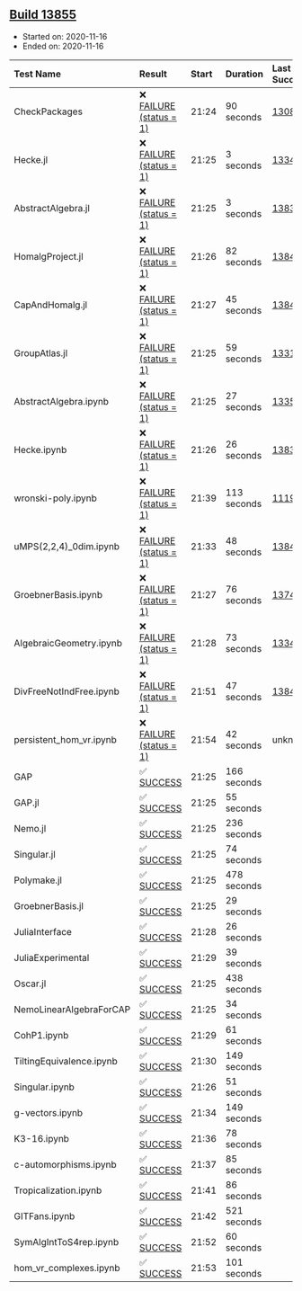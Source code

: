 ## [Build 13855](https://oscarci.mathematik.uni-kl.de/job/oscar/13855/)

* Started on: 2020-11-16
* Ended on: 2020-11-16

| Test Name    | Result | Start | Duration | Last Success | First Failure |
|:-------------|:-------|:------|:---------|:-------------|:--------------|
| CheckPackages | ❌ [FAILURE (status = 1)](https://oscarci.mathematik.uni-kl.de/job/oscar/13855/artifact/logs/build-13855/CheckPackages.log) | 21:24 | 90 seconds | [13085](https://oscarci.mathematik.uni-kl.de/job/oscar/13085/) | [13086](https://oscarci.mathematik.uni-kl.de/job/oscar/13086/) |
| Hecke.jl | ❌ [FAILURE (status = 1)](https://oscarci.mathematik.uni-kl.de/job/oscar/13855/artifact/logs/build-13855/Hecke.jl.log) | 21:25 | 3 seconds | [13341](https://oscarci.mathematik.uni-kl.de/job/oscar/13341/) | [13342](https://oscarci.mathematik.uni-kl.de/job/oscar/13342/) |
| AbstractAlgebra.jl | ❌ [FAILURE (status = 1)](https://oscarci.mathematik.uni-kl.de/job/oscar/13855/artifact/logs/build-13855/AbstractAlgebra.jl.log) | 21:25 | 3 seconds | [13837](https://oscarci.mathematik.uni-kl.de/job/oscar/13837/) | [13838](https://oscarci.mathematik.uni-kl.de/job/oscar/13838/) |
| HomalgProject.jl | ❌ [FAILURE (status = 1)](https://oscarci.mathematik.uni-kl.de/job/oscar/13855/artifact/logs/build-13855/HomalgProject.jl.log) | 21:26 | 82 seconds | [13845](https://oscarci.mathematik.uni-kl.de/job/oscar/13845/) | [13846](https://oscarci.mathematik.uni-kl.de/job/oscar/13846/) |
| CapAndHomalg.jl | ❌ [FAILURE (status = 1)](https://oscarci.mathematik.uni-kl.de/job/oscar/13855/artifact/logs/build-13855/CapAndHomalg.jl.log) | 21:27 | 45 seconds | [13845](https://oscarci.mathematik.uni-kl.de/job/oscar/13845/) | [13846](https://oscarci.mathematik.uni-kl.de/job/oscar/13846/) |
| GroupAtlas.jl | ❌ [FAILURE (status = 1)](https://oscarci.mathematik.uni-kl.de/job/oscar/13855/artifact/logs/build-13855/GroupAtlas.jl.log) | 21:25 | 59 seconds | [13311](https://oscarci.mathematik.uni-kl.de/job/oscar/13311/) | [13312](https://oscarci.mathematik.uni-kl.de/job/oscar/13312/) |
| AbstractAlgebra.ipynb | ❌ [FAILURE (status = 1)](https://oscarci.mathematik.uni-kl.de/job/oscar/13855/artifact/logs/build-13855/AbstractAlgebra.ipynb.log) | 21:25 | 27 seconds | [13355](https://oscarci.mathematik.uni-kl.de/job/oscar/13355/) | [13356](https://oscarci.mathematik.uni-kl.de/job/oscar/13356/) |
| Hecke.ipynb | ❌ [FAILURE (status = 1)](https://oscarci.mathematik.uni-kl.de/job/oscar/13855/artifact/logs/build-13855/Hecke.ipynb.log) | 21:26 | 26 seconds | [13837](https://oscarci.mathematik.uni-kl.de/job/oscar/13837/) | [13838](https://oscarci.mathematik.uni-kl.de/job/oscar/13838/) |
| wronski-poly.ipynb | ❌ [FAILURE (status = 1)](https://oscarci.mathematik.uni-kl.de/job/oscar/13855/artifact/logs/build-13855/wronski-poly.ipynb.log) | 21:39 | 113 seconds | [11192](https://oscarci.mathematik.uni-kl.de/job/oscar/11192/) | [11193](https://oscarci.mathematik.uni-kl.de/job/oscar/11193/) |
| uMPS(2,2,4)_0dim.ipynb | ❌ [FAILURE (status = 1)](https://oscarci.mathematik.uni-kl.de/job/oscar/13855/artifact/logs/build-13855/uMPS-2-2-4-_0dim.ipynb.log) | 21:33 | 48 seconds | [13841](https://oscarci.mathematik.uni-kl.de/job/oscar/13841/) | [13842](https://oscarci.mathematik.uni-kl.de/job/oscar/13842/) |
| GroebnerBasis.ipynb | ❌ [FAILURE (status = 1)](https://oscarci.mathematik.uni-kl.de/job/oscar/13855/artifact/logs/build-13855/GroebnerBasis.ipynb.log) | 21:27 | 76 seconds | [13748](https://oscarci.mathematik.uni-kl.de/job/oscar/13748/) | [13749](https://oscarci.mathematik.uni-kl.de/job/oscar/13749/) |
| AlgebraicGeometry.ipynb | ❌ [FAILURE (status = 1)](https://oscarci.mathematik.uni-kl.de/job/oscar/13855/artifact/logs/build-13855/AlgebraicGeometry.ipynb.log) | 21:28 | 73 seconds | [13341](https://oscarci.mathematik.uni-kl.de/job/oscar/13341/) | [13342](https://oscarci.mathematik.uni-kl.de/job/oscar/13342/) |
| DivFreeNotIndFree.ipynb | ❌ [FAILURE (status = 1)](https://oscarci.mathematik.uni-kl.de/job/oscar/13855/artifact/logs/build-13855/DivFreeNotIndFree.ipynb.log) | 21:51 | 47 seconds | [13845](https://oscarci.mathematik.uni-kl.de/job/oscar/13845/) | [13846](https://oscarci.mathematik.uni-kl.de/job/oscar/13846/) |
| persistent_hom_vr.ipynb | ❌ [FAILURE (status = 1)](https://oscarci.mathematik.uni-kl.de/job/oscar/13855/artifact/logs/build-13855/persistent_hom_vr.ipynb.log) | 21:54 | 42 seconds | unknown | unknown |
| GAP | ✅ [SUCCESS](https://oscarci.mathematik.uni-kl.de/job/oscar/13855/artifact/logs/build-13855/GAP.log) | 21:25 | 166 seconds |  |  |
| GAP.jl | ✅ [SUCCESS](https://oscarci.mathematik.uni-kl.de/job/oscar/13855/artifact/logs/build-13855/GAP.jl.log) | 21:25 | 55 seconds |  |  |
| Nemo.jl | ✅ [SUCCESS](https://oscarci.mathematik.uni-kl.de/job/oscar/13855/artifact/logs/build-13855/Nemo.jl.log) | 21:25 | 236 seconds |  |  |
| Singular.jl | ✅ [SUCCESS](https://oscarci.mathematik.uni-kl.de/job/oscar/13855/artifact/logs/build-13855/Singular.jl.log) | 21:25 | 74 seconds |  |  |
| Polymake.jl | ✅ [SUCCESS](https://oscarci.mathematik.uni-kl.de/job/oscar/13855/artifact/logs/build-13855/Polymake.jl.log) | 21:25 | 478 seconds |  |  |
| GroebnerBasis.jl | ✅ [SUCCESS](https://oscarci.mathematik.uni-kl.de/job/oscar/13855/artifact/logs/build-13855/GroebnerBasis.jl.log) | 21:25 | 29 seconds |  |  |
| JuliaInterface | ✅ [SUCCESS](https://oscarci.mathematik.uni-kl.de/job/oscar/13855/artifact/logs/build-13855/JuliaInterface.log) | 21:28 | 26 seconds |  |  |
| JuliaExperimental | ✅ [SUCCESS](https://oscarci.mathematik.uni-kl.de/job/oscar/13855/artifact/logs/build-13855/JuliaExperimental.log) | 21:29 | 39 seconds |  |  |
| Oscar.jl | ✅ [SUCCESS](https://oscarci.mathematik.uni-kl.de/job/oscar/13855/artifact/logs/build-13855/Oscar.jl.log) | 21:25 | 438 seconds |  |  |
| NemoLinearAlgebraForCAP | ✅ [SUCCESS](https://oscarci.mathematik.uni-kl.de/job/oscar/13855/artifact/logs/build-13855/NemoLinearAlgebraForCAP.log) | 21:25 | 34 seconds |  |  |
| CohP1.ipynb | ✅ [SUCCESS](https://oscarci.mathematik.uni-kl.de/job/oscar/13855/artifact/logs/build-13855/CohP1.ipynb.log) | 21:29 | 61 seconds |  |  |
| TiltingEquivalence.ipynb | ✅ [SUCCESS](https://oscarci.mathematik.uni-kl.de/job/oscar/13855/artifact/logs/build-13855/TiltingEquivalence.ipynb.log) | 21:30 | 149 seconds |  |  |
| Singular.ipynb | ✅ [SUCCESS](https://oscarci.mathematik.uni-kl.de/job/oscar/13855/artifact/logs/build-13855/Singular.ipynb.log) | 21:26 | 51 seconds |  |  |
| g-vectors.ipynb | ✅ [SUCCESS](https://oscarci.mathematik.uni-kl.de/job/oscar/13855/artifact/logs/build-13855/g-vectors.ipynb.log) | 21:34 | 149 seconds |  |  |
| K3-16.ipynb | ✅ [SUCCESS](https://oscarci.mathematik.uni-kl.de/job/oscar/13855/artifact/logs/build-13855/K3-16.ipynb.log) | 21:36 | 78 seconds |  |  |
| c-automorphisms.ipynb | ✅ [SUCCESS](https://oscarci.mathematik.uni-kl.de/job/oscar/13855/artifact/logs/build-13855/c-automorphisms.ipynb.log) | 21:37 | 85 seconds |  |  |
| Tropicalization.ipynb | ✅ [SUCCESS](https://oscarci.mathematik.uni-kl.de/job/oscar/13855/artifact/logs/build-13855/Tropicalization.ipynb.log) | 21:41 | 86 seconds |  |  |
| GITFans.ipynb | ✅ [SUCCESS](https://oscarci.mathematik.uni-kl.de/job/oscar/13855/artifact/logs/build-13855/GITFans.ipynb.log) | 21:42 | 521 seconds |  |  |
| SymAlgIntToS4rep.ipynb | ✅ [SUCCESS](https://oscarci.mathematik.uni-kl.de/job/oscar/13855/artifact/logs/build-13855/SymAlgIntToS4rep.ipynb.log) | 21:52 | 60 seconds |  |  |
| hom_vr_complexes.ipynb | ✅ [SUCCESS](https://oscarci.mathematik.uni-kl.de/job/oscar/13855/artifact/logs/build-13855/hom_vr_complexes.ipynb.log) | 21:53 | 101 seconds |  |  |
